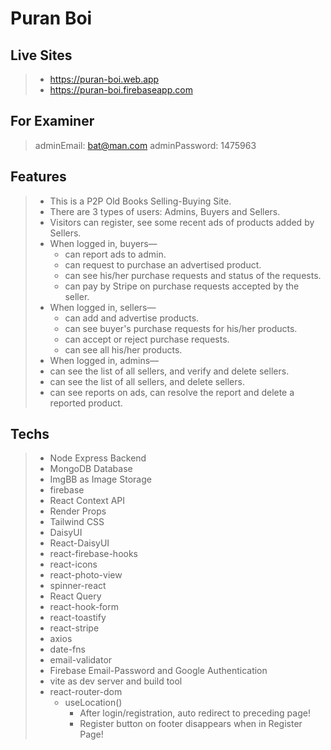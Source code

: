 # Puran Boi

## Live Sites

> - https://puran-boi.web.app
> - https://puran-boi.firebaseapp.com

## For Examiner

> adminEmail: bat@man.com
> adminPassword: 1475963

## Features

> - This is a P2P Old Books Selling-Buying Site.
> - There are 3 types of users: Admins, Buyers and Sellers.
> - Visitors can register, see some recent ads of products added by Sellers.
> - When logged in, buyers—
>   - can report ads to admin.
>   - can request to purchase an advertised product.
>   - can see his/her purchase requests and status of the requests.
>   - can pay by Stripe on purchase requests accepted by the seller.
> - When logged in, sellers—
>   - can add and advertise products.
>   - can see buyer's purchase requests for his/her products.
>   - can accept or reject purchase requests.
>   - can see all his/her products.
> - When logged in, admins—
> - can see the list of all sellers, and verify and delete sellers.
> - can see the list of all sellers, and delete sellers.
> - can see reports on ads, can resolve the report and delete a reported product.

## Techs

> - Node Express Backend
> - MongoDB Database
> - ImgBB as Image Storage
> - firebase
> - React Context API
> - Render Props
> - Tailwind CSS
> - DaisyUI
> - React-DaisyUI
> - react-firebase-hooks
> - react-icons
> - react-photo-view
> - spinner-react
> - React Query
> - react-hook-form
> - react-toastify
> - react-stripe
> - axios
> - date-fns
> - email-validator
> - Firebase Email-Password and Google Authentication
> - vite as dev server and build tool
> - react-router-dom
>   - useLocation()
>     - After login/registration, auto redirect to preceding page!
>     - Register button on footer disappears when in Register Page!
